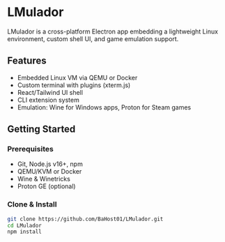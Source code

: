 # LMulador

LMulador is a cross-platform Electron app embedding a lightweight Linux environment, custom shell UI, and game emulation support.

## Features
- Embedded Linux VM via QEMU or Docker
- Custom terminal with plugins (xterm.js)
- React/Tailwind UI shell
- CLI extension system
- Emulation: Wine for Windows apps, Proton for Steam games

## Getting Started

### Prerequisites
- Git, Node.js v16+, npm
- QEMU/KVM or Docker
- Wine & Winetricks
- Proton GE (optional)

### Clone & Install
```bash
git clone https://github.com/BaHost01/LMulador.git
cd LMulador
npm install
